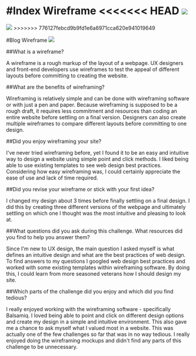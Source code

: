 #Index Wireframe
<<<<<<< HEAD
<img src="/imgs/wireframe-index.jpg">
=======
<img src="~/imgs/wireframe-index.jpg">
>>>>>>> 776127febcd9b9fd1e6a6971cca620e941019649

#Blog Wireframe
<img src="~/imgs/wireframe-blog-index.jpg">

##What is a wireframe?

A wireframe is a rough markup of the layout of a webpage.  UX designers and front-end developers use wireframes to test the appeal of different layouts before committing to creating the website.

##What are the benefits of wireframing?

Wireframing is relatively simple and can be done with wireframing software or with just a pen and paper.  Because wireframing is supposed to be a rough draft, it requires less commitment and resources than coding an entire website before settling on a final version.  Designers can also create multiple wireframes to compare different layouts before committing to one design.

##Did you enjoy wireframing your site?

I've never tried wireframing before, yet I found it to be an easy and intuitive way to design a website using simple point and click methods.  I liked being able to use existing templates to see web design best practices.  Considering how easy wireframing was, I could certainly appreciate the ease of use and lack of time required.

##Did you revise your wireframe or stick with your first idea?

I changed my design about 3 times before finally settling on a final design.  I did this by creating three different versions of the webpage and ultimately settling on which one I thought was the most intuitive and pleasing to look at.

##What questions did you ask during this challenge.  What resources did you find to help you answer them?

Since I'm new to UX design, the main question I asked myself is what defines an intuitive design and what are the best practices of web design.  To find answers to my questions I googled web design best practices and worked with some existing templates within wireframing software.  By doing this, I could learn from more seasoned veterans how I should design my site.

##Which parts of the challenge did you enjoy and which did you find tedious?

I really enjoyed working with the wireframing software - specifically Balsamiq. I loved being able to point and click on different design options and create my design in a simple and intuitive environment.  This also gave me a chance to ask myself what I valued most in a website.  This was actually one of the few challenges so far that was in no way tedious.  I really enjoyed doing the wireframing mockups and didn't find any parts of this challenge to be unnecessary.